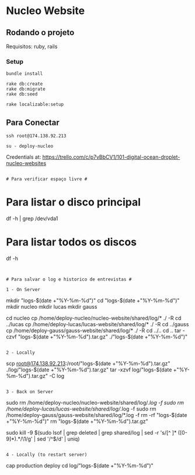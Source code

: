# Nucleo Website

## Rodando o projeto

Requisitos: ruby, rails

### Setup

```
bundle install

rake db:create
rake db:migrate
rake db:seed

rake localizable:setup
```

## Para Conectar ##

```
ssh root@174.138.92.213
```


```
su - deploy-nucleo
```

Credentials at: https://trello.com/c/p7vBbCV1/101-digital-ocean-droplet-nucleo-websites
```

# Para verificar espaço livre #

```
# Para listar o disco principal
df -h | grep /dev/vda1

# Para listar todos os discos
df -h
```


# Para salvar o log e historico de entrevistas #

1 - On Server
```
mkdir "logs-$(date +"%Y-%m-%d")"
cd "logs-$(date +"%Y-%m-%d")"
mkdir nucleo
mkdir lucas
mkdir gauss

cd nucleo
cp /home/deploy-nucleo/nucleo-website/shared/log/* ./ -R
cd ../lucas
cp /home/deploy-lucas/lucas-website/shared/log/* ./ -R
cd ../gauss
cp /home/deploy-gauss/gauss-website/shared/log/* ./ -R
cd ../..
cd ..
tar -czvf "logs-$(date +"%Y-%m-%d").tar.gz" ./"logs-$(date +"%Y-%m-%d")"
```

2 - Locally
```

scp root@174.138.92.213:/root/"logs-$(date +"%Y-%m-%d").tar.gz" ./log/"logs-$(date +"%Y-%m-%d").tar.gz"
tar -xzvf log/"logs-$(date +"%Y-%m-%d").tar.gz" -C log
```

3 - Back on Server
```
sudo rm /home/deploy-nucleo/nucleo-website/shared/log/*.log -f
sudo rm /home/deploy-lucas/lucas-website/shared/log/*.log -f
sudo rm /home/deploy-gauss/gauss-website/shared/log/*.log -f
rm -rf "logs-$(date +"%Y-%m-%d")"
rm "logs-$(date +"%Y-%m-%d").tar.gz"

sudo kill -9 $(sudo lsof | grep deleted | grep shared/log | sed -r 's/[^ ]* ([0-9]*).*/\1/g' | sed '/^$/d' | uniq)
```

4 - Locally (to restart server)
```
cap production deploy
cd log/"logs-$(date +"%Y-%m-%d")"
```